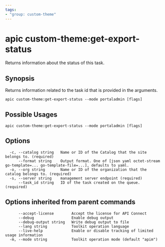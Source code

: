 ```yaml
---
tags:
- "group: custom-theme"
---
```

# apic custom-theme:get-export-status

Returns information about the status of this task.

## Synopsis

Returns information related to the task id that is provided in the arguments.

```
apic custom-theme:get-export-status --mode portaladmin [flags]
```

## Possible Usages

```
apic custom-theme:get-export-status --mode portaladmin [flags]
```

## Options

```
  -c, --catalog string   Name or ID of the Catalog that the site belongs to. (required)
      --format string    Output format. One of [json yaml octet-stream go-template=... go-template-file=...], defaults to yaml.
  -o, --org string       Name or ID of the organization that the catalog belongs to. (required)
  -s, --server string    management server endpoint (required)
      --task_id string   ID of the task created on the queue. (required)
```

## Options inherited from parent commands

```
      --accept-license        Accept the license for API Connect
      --debug                 Enable debug output
      --debug-output string   Write debug output to file
      --lang string           Toolkit operation language
      --live-help             Enable or disable tracking of limited usage information
  -m, --mode string           Toolkit operation mode (default "apim")
```
